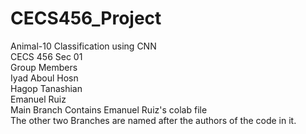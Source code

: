 # CECS456_Project
Animal-10 Classification using CNN  
CECS 456 Sec 01  
Group Members  
Iyad Aboul Hosn  
Hagop Tanashian  
Emanuel Ruiz  
Main Branch Contains Emanuel Ruiz's colab file  
The other two Branches are named after the authors of the code in it. 




